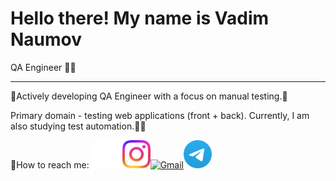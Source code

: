 # Hello there! My name is Vadim Naumov
QA Engineer 👨‍💻

---

🫸Actively developing QA Engineer with a focus on manual testing.🫷

Primary domain - testing web applications (front + back). Currently, I am also studying test automation.🦾🤖


📧How to reach me: <a href="https://github.com/naumov94" target="_blank"><img src="images/github-mark-white.png" alt="GitHub" width="45" height="45"></a> <a href="https://www.instagram.com/naumov94_" target="_blank">
  <img src="images/Instagram_Glyph_Gradient.png" alt="Instagram" width="45" height="45">[<img src="https://www.gstatic.com/images/branding/product/2x/gmail_48dp.png" alt="Gmail" width="55" height="55">](mailto:chester.kms@gmail.com)<a href="https://t.me/Naumov94USA" target="_blank"><img src="images/Logo.png" alt="Telegram" width="45" height="45">
</a>